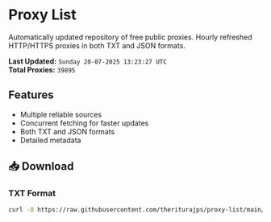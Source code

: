 # Proxy List

Automatically updated repository of free public proxies. Hourly refreshed HTTP/HTTPS proxies in both TXT and JSON formats.

**Last Updated:** `Sunday 20-07-2025 13:23:27 UTC`  
**Total Proxies:** `39895`

## Features
- Multiple reliable sources
- Concurrent fetching for faster updates
- Both TXT and JSON formats
- Detailed metadata

## 📥 Download

### TXT Format
```bash
curl -O https://raw.githubusercontent.com/theriturajps/proxy-list/main/proxies.txt